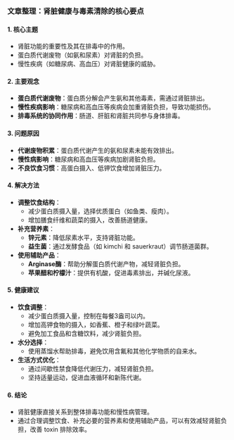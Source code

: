 ### 文章整理：肾脏健康与毒素清除的核心要点

#### 1. 核心主题
- 肾脏功能的重要性及其在排毒中的作用。
- 蛋白质代谢废物（如氨和尿素）对肾脏的负担。
- 慢性疾病（如糖尿病、高血压）对肾脏健康的威胁。

#### 2. 主要观念
- **蛋白质代谢废物**：蛋白质分解会产生氨和其他毒素，需通过肾脏排出。
- **慢性疾病影响**：糖尿病和高血压等疾病会加重肾脏负担，导致功能损伤。
- **排毒系统的协同作用**：肠道、肝脏和肾脏共同参与身体排毒。

#### 3. 问题原因
- **代谢废物积累**：蛋白质代谢产生的氨和尿素未能有效排出。
- **慢性病影响**：糖尿病和高血压等疾病加剧肾脏负担。
- **不良饮食习惯**：高蛋白摄入、低钾饮食增加肾脏压力。

#### 4. 解决方法
- **调整饮食结构**：
  - 减少蛋白质摄入量，选择优质蛋白（如鱼类、瘦肉）。
  - 增加膳食纤维和蔬菜的摄入，改善肠道健康。
- **补充营养素**：
  - **锌元素**：降低尿素水平，支持肾脏功能。
  - **益生菌**：通过发酵食品（如 kimchi 和 sauerkraut）调节肠道菌群。
- **使用辅助产品**：
  - **Arginase酶**：帮助分解蛋白质代谢产物，减轻肾脏负担。
  - **苹果醋和柠檬汁**：提供有机酸，促进毒素排出，并碱化尿液。

#### 5. 健康建议
- **饮食调整**：
  - 减少蛋白质摄入量，控制在每餐3盎司以内。
  - 增加高钾食物的摄入，如香蕉、橙子和绿叶蔬菜。
  - 避免加工食品和含糖饮料，减少肾脏负担。
- **水分选择**：
  - 使用蒸馏水帮助排毒，避免饮用含氟和其他化学物质的自来水。
- **生活方式优化**：
  - 通过间歇性禁食降低代谢压力，减轻肾脏负担。
  - 坚持适量运动，促进血液循环和新陈代谢。

#### 6. 结论
- 肾脏健康直接关系到整体排毒功能和慢性病管理。
- 通过合理调整饮食、补充必要的营养素和使用辅助产品，可以有效减轻肾脏负担，改善 toxin 排除效率。
